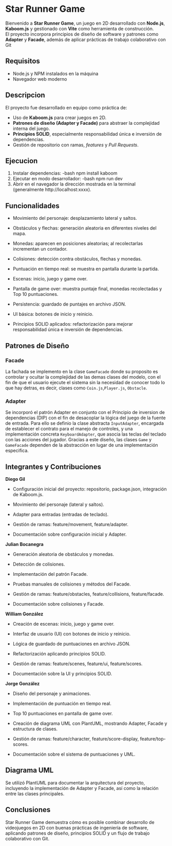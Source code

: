 # Star Runner Game

Bienvenido a **Star Runner Game**, un juego en 2D desarrollado con **Node.js**, **Kaboom.js** y gestionado con **Vite** como herramienta de construcción.  
El proyecto incorpora principios de diseño de software y patrones como **Adapter** y **Facade**, además de aplicar prácticas de trabajo colaborativo con Git

## Requisitos

- Node.js y NPM instalados en la máquina
- Navegador web moderno

## Descripcion

El proyecto fue desarrollado en equipo como práctica de:

- Uso de **Kaboom.js** para crear juegos en 2D.
- **Patrones de diseño (Adapter y Facade)** para abstraer la complejidad interna del juego.
- **Principios SOLID**, especialmente responsabilidad única e inversión de dependencias.
- Gestión de repositorio con ramas, _features_ y _Pull Requests_.

## Ejecucion

1. Instalar dependencias:
   -bash
   npm install kaboom
2. Ejecutar en modo desarrollador:
   -bash
   npm run dev
3. Abrir en el navegador la dirección mostrada en la terminal (generalmente http://localhost:xxxx).

## Funcionalidades

- Movimiento del personaje: desplazamiento lateral y saltos.

- Obstáculos y flechas: generación aleatoria en diferentes niveles del mapa.

- Monedas: aparecen en posiciones aleatorias; al recolectarlas incrementan un contador.

- Colisiones: detección contra obstáculos, flechas y monedas.

- Puntuación en tiempo real: se muestra en pantalla durante la partida.

- Escenas: inicio, juego y game over.

- Pantalla de game over: muestra puntaje final, monedas recolectadas y Top 10 puntuaciones.

- Persistencia: guardado de puntajes en archivo JSON.

- UI básica: botones de inicio y reinicio.

- Principios SOLID aplicados: refactorización para mejorar responsabilidad única e inversión de dependencias.

## Patrones de Diseño

### Facade

La fachada se implemento en la clase `GameFacade` donde su proposito es controlar y ocultar la complejidad de las demas clases del modelo, con el fin de que el usuario ejecute el sistema sin la necesidad de conocer todo lo que hay detras, es decir, clases como `Coin.js`,`Player.js`, `Obstacle`.

### Adapter

Se incorporó el patrón Adapter en conjunto con el Principio de inversion de dependencias (DIP) con el fin de desacoplar la lógica del juego de la fuente de entrada. Para ello se definio la clase abstracta `InputAdapter`, encargada de establecer el contrato para el manejo de controles, y una implementación concreta `KeyboardAdapter`, que asocia las teclas del teclado con las acciones del jugador. Gracias a este diseño, las clases `Game` y `GameFacade` dependen de la abstracción en lugar de una implementación especifica.

## Integrantes y Contribuciones

**Diego Gil**

- Configuración inicial del proyecto: repositorio, package.json, integración de Kaboom.js.

- Movimiento del personaje (lateral y saltos).

- Adapter para entradas (entradas de teclado).

- Gestión de ramas: feature/movement, feature/adapter.

- Documentación sobre configuración inicial y Adapter.

**Julian Bocanegra**

- Generación aleatoria de obstáculos y monedas.

- Detección de colisiones.

- Implementación del patrón Facade.

- Pruebas manuales de colisiones y métodos del Facade.

- Gestión de ramas: feature/obstacles, feature/collisions, feature/facade.

- Documentación sobre colisiones y Facade.

**William González**

- Creación de escenas: inicio, juego y game over.

- Interfaz de usuario (UI) con botones de inicio y reinicio.

- Lógica de guardado de puntuaciones en archivo JSON.

- Refactorización aplicando principios SOLID.

- Gestión de ramas: feature/scenes, feature/ui, feature/scores.

- Documentación sobre la UI y principios SOLID.

**Jorge González**

- Diseño del personaje y animaciones.

- Implementación de puntuación en tiempo real.

- Top 10 puntuaciones en pantalla de game over.

- Creación de diagrama UML con PlantUML, mostrando Adapter, Facade y estructura de clases.

- Gestión de ramas: feature/character, feature/score-display, feature/top-scores.

- Documentación sobre el sistema de puntuaciones y UML.

## Diagrama UML

Se utilizó PlantUML para documentar la arquitectura del proyecto, incluyendo la implementación de Adapter y Facade, así como la relación entre las clases principales.

## Conclusiones

Star Runner Game demuestra cómo es posible combinar desarrollo de videojuegos en 2D con buenas prácticas de ingeniería de software, aplicando patrones de diseño, principios SOLID y un flujo de trabajo colaborativo con Git.
